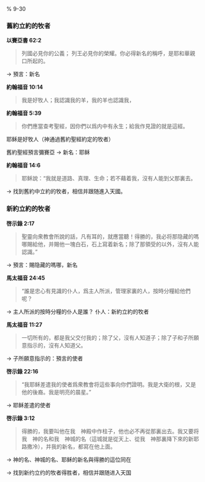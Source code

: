 % 9-30

### 舊約立約的牧者

__以賽亞書 62:2__

> 列國必見你的公義； 列王必見你的榮耀。你必得新名的稱呼，是耶和華親口所起的。

→ 預言：新名

__約翰福音 10:14__

> 我是好牧人；我認識我的羊，我的羊也認識我，

__約翰福音 5:39__

> 你們應當查考聖經，因你們以爲内中有永生；給我作見證的就是這經。

耶稣是好牧人（神通過舊約聖經約定的牧者）

舊約聖經預言彌賽亞 → 新名：耶稣

__約翰福音 14:6__

> 耶稣說：“我就是道路、真理、生命；若不藉着我，沒有人能到父那裏去。

→ 找到舊約中立約的牧者，相信并跟随進入天國。

### 新約立約的牧者

__啓示錄 2:17__

> 聖靈向衆教會所說的話，凡有耳的，就應當聽！得勝的，我必将那隐藏的嗎哪賜給他，并賜他一塊白石，石上寫着新名；除了那領受的以外，沒有人能認識。”

→ 預言：賜隐藏的嗎哪，新名

__馬太福音 24:45__

> “誰是忠心有見識的仆人，爲主人所派，管理家裏的人，按時分糧給他們呢？

→ 主人所派的按時分糧的仆人是誰？ 仆人：新約立約的牧者

__馬太福音 11:27__

> 一切所有的，都是我父交付我的；除了父，沒有人知道子；除了子和子所願意指示的，沒有人知道父。

→ 子所願意指示的：預言的使者

__啓示錄 22:16__

> “我耶稣差遣我的使者爲衆教會将這些事向你們證明。我是大衛的根，又是他的後裔。我是明亮的晨星。”

→ 耶稣差遣的使者

__啓示錄 3:12__

> 得勝的，我要叫他在我　神殿中作柱子，他也必不再從那裏出去。我又要将我　神的名和我　神城的名（這城就是從天上、從我　神那裏降下來的新耶路撒冷），并我的新名，都寫在他上面。

→ 神的名、神城的名、耶稣的新名與得勝的這位同在

→ 找到新约立约的牧者得胜者，相信并跟随进入天国
